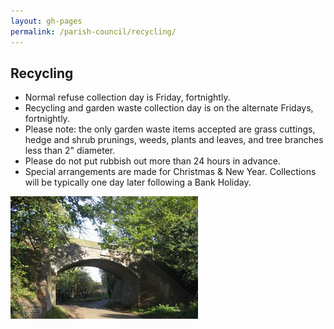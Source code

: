 ```yaml
---
layout: gh-pages
permalink: /parish-council/recycling/
---
```


<h2>Recycling</h2>

<div class="panelLeft">
	<ul>
		<li>Normal refuse collection day is Friday, fortnightly.</li>
		<li>Recycling and garden waste collection day is on the alternate Fridays, fortnightly.</li>
		<li>Please note: the only garden waste items accepted are grass cuttings, hedge and shrub prunings, weeds, plants and leaves, and tree branches less than 2&quot; diameter.</li>
		<li>Please do not put rubbish out more than 24 hours in advance.</li>
		<li>Special arrangements are made for Christmas &amp; New Year. Collections will be typically one day later following a Bank Holiday.</li>
	</ul>
</div>

<div class="panelRight">
	<img src="/common/image/coleGreenWayBridge.jpg" alt="Cole Green Way Bridge" width="300" />
</div>